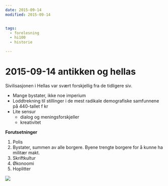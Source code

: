 ```yaml
---
date: 2015-09-14
modified: 2015-09-14


tags: 
  - forelesning
  - hi100
  - historie

---
```


# 2015-09-14 antikken og hellas
Sivilisasjonen i Hellas var svært forskjellig fra de tidligere siv.

* Mange bystater, ikke noe imperium
* Loddtrekning til stillinger i de mest radikale demografiske samfunnene på 440-tallet f kr
* Lite sensur
  * dialog og meningsforskjeller
  * kreativitet

**Forutsetninger**

1. Polis
  1. Bystater, summen av alle borgere. Byene trengte borgere for å kunne ha militær makt.
2. Skriftkultur
3. Økonoomi
4. Hoplitter

![](./_resources/IMG_20150914_153915.png)